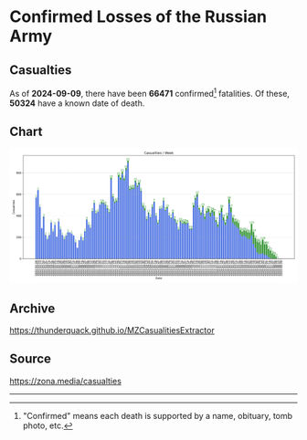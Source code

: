 
# Confirmed Losses of the Russian Army

## Casualties

As of **2024-09-09**, there have been **66471** confirmed[^1] fatalities.
Of these, **50324** have a known date of death.

## Chart

![7-Day Intervals Bar Chart](./docs/7days.svg)

## Archive

https://thunderquack.github.io/MZCasualitiesExtractor

## Source

https://zona.media/casualties

---

[^1]: "Confirmed" means each death is supported by a name, obituary, tomb photo, etc.
